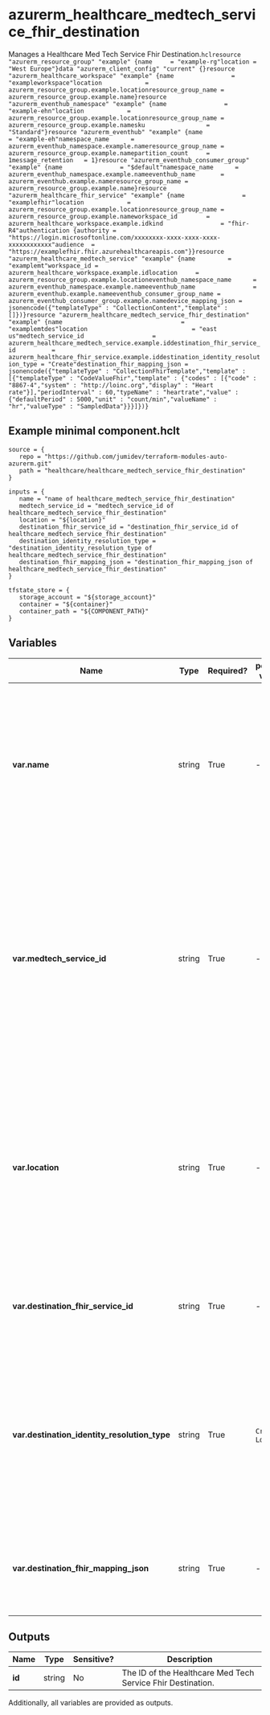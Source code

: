 # azurerm_healthcare_medtech_service_fhir_destination

Manages a Healthcare Med Tech Service Fhir Destination.```hclresource "azurerm_resource_group" "example" {name     = "example-rg"location = "West Europe"}data "azurerm_client_config" "current" {}resource "azurerm_healthcare_workspace" "example" {name                = "exampleworkspace"location            = azurerm_resource_group.example.locationresource_group_name = azurerm_resource_group.example.name}resource "azurerm_eventhub_namespace" "example" {name                = "example-ehn"location            = azurerm_resource_group.example.locationresource_group_name = azurerm_resource_group.example.namesku                 = "Standard"}resource "azurerm_eventhub" "example" {name                = "example-eh"namespace_name      = azurerm_eventhub_namespace.example.nameresource_group_name = azurerm_resource_group.example.namepartition_count     = 1message_retention   = 1}resource "azurerm_eventhub_consumer_group" "example" {name                = "$default"namespace_name      = azurerm_eventhub_namespace.example.nameeventhub_name       = azurerm_eventhub.example.nameresource_group_name = azurerm_resource_group.example.name}resource "azurerm_healthcare_fhir_service" "example" {name                = "examplefhir"location            = azurerm_resource_group.example.locationresource_group_name = azurerm_resource_group.example.nameworkspace_id        = azurerm_healthcare_workspace.example.idkind                = "fhir-R4"authentication {authority = "https://login.microsoftonline.com/xxxxxxxx-xxxx-xxxx-xxxx-xxxxxxxxxxxx"audience  = "https://examplefhir.fhir.azurehealthcareapis.com"}}resource "azurerm_healthcare_medtech_service" "example" {name         = "examplemt"workspace_id = azurerm_healthcare_workspace.example.idlocation     = azurerm_resource_group.example.locationeventhub_namespace_name      = azurerm_eventhub_namespace.example.nameeventhub_name                = azurerm_eventhub.example.nameeventhub_consumer_group_name = azurerm_eventhub_consumer_group.example.namedevice_mapping_json = jsonencode({"templateType" : "CollectionContent","template" : []})}resource "azurerm_healthcare_medtech_service_fhir_destination" "example" {name                                 = "examplemtdes"location                             = "east us"medtech_service_id                   = azurerm_healthcare_medtech_service.example.iddestination_fhir_service_id          = azurerm_healthcare_fhir_service.example.iddestination_identity_resolution_type = "Create"destination_fhir_mapping_json = jsonencode({"templateType" : "CollectionFhirTemplate","template" : [{"templateType" : "CodeValueFhir","template" : {"codes" : [{"code" : "8867-4","system" : "http://loinc.org","display" : "Heart rate"}],"periodInterval" : 60,"typeName" : "heartrate","value" : {"defaultPeriod" : 5000,"unit" : "count/min","valueName" : "hr","valueType" : "SampledData"}}}]})}```

## Example minimal component.hclt

```hcl
source = {
   repo = "https://github.com/jumidev/terraform-modules-auto-azurerm.git" 
   path = "healthcare/healthcare_medtech_service_fhir_destination" 
}

inputs = {
   name = "name of healthcare_medtech_service_fhir_destination" 
   medtech_service_id = "medtech_service_id of healthcare_medtech_service_fhir_destination" 
   location = "${location}" 
   destination_fhir_service_id = "destination_fhir_service_id of healthcare_medtech_service_fhir_destination" 
   destination_identity_resolution_type = "destination_identity_resolution_type of healthcare_medtech_service_fhir_destination" 
   destination_fhir_mapping_json = "destination_fhir_mapping_json of healthcare_medtech_service_fhir_destination" 
}

tfstate_store = {
   storage_account = "${storage_account}" 
   container = "${container}" 
   container_path = "${COMPONENT_PATH}" 
}

```

## Variables

| Name | Type | Required? |  possible values |  Description |
| ---- | ---- | --------- |  ----------- | ----------- |
| **var.name** | string | True | -  |  Specifies the name of the Healthcare Med Tech Service Fhir Destination. Changing this forces a new Healthcare Med Tech Service Fhir Destination to be created. | 
| **var.medtech_service_id** | string | True | -  |  Specifies the name of the Healthcare Med Tech Service where the Healthcare Med Tech Service Fhir Destination should exist. Changing this forces a new Healthcare Med Tech Service Fhir Destination to be created. | 
| **var.location** | string | True | -  |  Specifies the Azure Region where the Healthcare Med Tech Service Fhir Destination should be created. Changing this forces a new Healthcare Med Tech Service Fhir Destination to be created. | 
| **var.destination_fhir_service_id** | string | True | -  |  Specifies the destination fhir service id of the Med Tech Service Fhir Destination. | 
| **var.destination_identity_resolution_type** | string | True | `Create`, `Lookup`  |  Specifies the destination identity resolution type where the Healthcare Med Tech Service Fhir Destination should be created. Possible values are `Create`, `Lookup`. | 
| **var.destination_fhir_mapping_json** | string | True | -  |  Specifies the destination Fhir mappings of the Med Tech Service Fhir Destination. | 



## Outputs

| Name | Type | Sensitive? | Description |
| ---- | ---- | --------- | --------- |
| **id** | string | No  | The ID of the Healthcare Med Tech Service Fhir Destination. | 

Additionally, all variables are provided as outputs.
